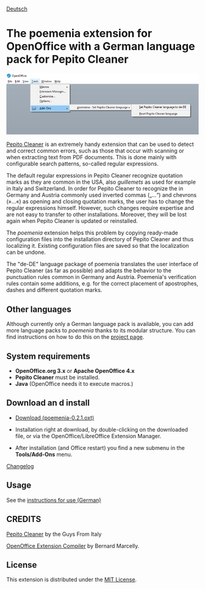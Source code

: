 [Deutsch](index)

# The poemenia extension for OpenOffice with a German language pack for Pepito Cleaner

![Screenshot: poemenia menu](Screenshots/menu-en.png)


[Pepito Cleaner](https://pepitoweb.altervista.org/pepito_cleaner/index.php) is an extremely handy extension that can be used to detect and correct common errors, such as those that occur with scanning or when extracting text from PDF documents. This is done mainly with configurable search patterns, so-called regular expressions. 

The default regular expressions in Pepito Cleaner recognize quotation marks as they are common in the USA, also  _guillemets_  as used for example in Italy and Switzerland. In order for Pepito Cleaner to recognize the in Germany and Austria commonly used inverted commas („…“) and chevrons (»…«) as opening and closing quotation marks, the user has to change the regular expressions himself. However, such changes require expertise and are not easy to transfer to other installations. Moreover, they will be lost again when Pepito Cleaner is updated or reinstalled.

The  _poemenia_  extension helps this problem by copying ready-made configuration files into the installation directory of Pepito Cleaner and thus localizing it. Existing configuration files are saved so that the localization can be undone.

The "de-DE" language package of poemenia translates the user interface of Pepito Cleaner (as far as possible) and adapts the behavior to the punctuation rules common in Germany and Austria. Poemenia's verification rules contain some additions, e.g. for the correct placement of apostrophes, dashes and different quotation marks.

## Other languages

Although currently only a German language pack is available, you can add more language packs to _poemenia_ thanks to its modular structure. You can find instructions on how to do this on the [project page](https://github.com/peter88213/poemenia).

## System requirements

* __OpenOffice.org 3.x__  or  __Apache OpenOffice 4.x__
* __Pepito Cleaner__  must be installed.
* __Java__ (OpenOffice needs it to execute macros.)

## Download an d install

* [Download (poemenia-0.2.1.oxt)](https://raw.githubusercontent.com/peter88213/poemenia/main/poemenia-0.2.1.oxt)

* Installation right at download, by double-clicking on the downloaded file, or via the OpenOffice/LibreOffice Extension Manager.

* After installation (and Office restart) you find a new submenu in the  __Tools/Add-Ons__  menu.

[Changelog](changelog)

## Usage

See the [instructions for use (German)](help-de)

## CREDITS

[Pepito Cleaner](https://pepitoweb.altervista.org/pepito_cleaner/index.php) by the Guys From Italy

[OpenOffice Extension Compiler](https://wiki.openoffice.org/wiki/Extensions_Packager#Extension_Compiler) by Bernard Marcelly.


## License

This extension is distributed under the [MIT License](http://www.opensource.org/licenses/mit-license.php).
